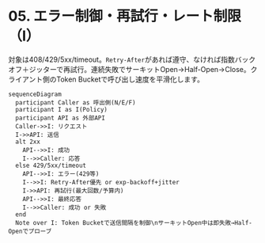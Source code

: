 # 05. エラー制御・再試行・レート制限（I）

対象は408/429/5xx/timeout。`Retry-After`があれば遵守、なければ指数バックオフ＋ジッターで再試行。連続失敗でサーキットOpen→Half-Open→Close。クライアント側のToken Bucketで呼び出し速度を平滑化します。

```mermaid
sequenceDiagram
  participant Caller as 呼出側(N/E/F)
  participant I as I(Policy)
  participant API as 外部API
  Caller->>I: リクエスト
  I->>API: 送信
  alt 2xx
    API-->>I: 成功
    I-->>Caller: 応答
  else 429/5xx/timeout
    API-->>I: エラー(429等)
    I-->>I: Retry-After優先 or exp-backoff+jitter
    I->>API: 再試行(最大回数/予算内)
    API-->>I: 最終応答
    I-->>Caller: 成功 or 失敗
  end
  Note over I: Token Bucketで送信間隔を制御\nサーキットOpen中は即失敗→Half-Openでプローブ
```

